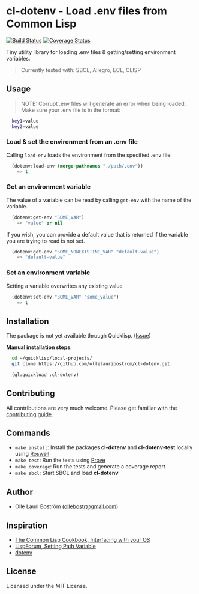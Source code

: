 # cl-dotenv - Load .env files from Common Lisp
[![Build Status](https://travis-ci.org/ollelauribostrom/cl-dotenv.svg?branch=master)](https://travis-ci.org/ollelauribostrom/cl-dotenv) [![Coverage Status](https://coveralls.io/repos/github/ollelauribostrom/cl-dotenv/badge.svg?branch=master)](https://coveralls.io/github/ollelauribostrom/cl-dotenv?branch=master)

Tiny utility library for loading .env files & getting/setting environment variables.

> Currently tested with: SBCL, Allegro, ECL, CLISP

## Usage
> NOTE: Corrupt .env files will generate an error when being loaded. Make sure your .env file is in the format:   
```bash
  key1=value   
  key2=value   
```

### Load & set the environment from an .env file
Calling `load-env` loads the environment from the specified .env file.
```lisp
  (dotenv:load-env (merge-pathnames "./path/.env")) 
    => t
```

### Get an environment variable    
The value of a variable can be read by calling `get-env` with the name of the variable.
```lisp
  (dotenv:get-env "SOME_VAR")
    => "value" or nil
```
If you wish, you can provide a default value that is returned if the variable you are trying to read is not set. 
```lisp
  (dotenv:get-env "SOME_NONEXISTING_VAR" "default-value")
    => "default-value"
```

### Set an environment variable   
Setting a variable overwrites any existing value   
```lisp
  (dotenv:set-env "SOME_VAR" "some_value")
    => t
```

## Installation
The package is not yet available through Quicklisp. ([Issue](https://github.com/quicklisp/quicklisp-projects/issues/1559))

**Manual installation steps**:
```bash
  cd ~/quicklisp/local-projects/   
  git clone https://github.com/ollelauribostrom/cl-dotenv.git  
```
```lisp
  (ql:quickload :cl-dotenv)
```

## Contributing
All contributions are very much welcome. Please get familiar with the [contributing guide](https://github.com/ollelauribostrom/cl-dotenv/blob/master/.github/CONTRIBUTING.md).


## Commands
- `make install`: Install the packages **cl-dotenv** and **cl-dotenv-test** locally using [Roswell](https://github.com/roswell/roswell)   
- `make test`: Run the tests using [Prove](https://github.com/fukamachi/prove)
- `make coverage`: Run the tests and generate a coverage report
- `make sbcl`: Start SBCL and load **cl-dotenv**

## Author
* Olle Lauri Boström (ollebostr@gmail.com)

## Inspiration
- [The Common Lisp Cookbook, Interfacing with your OS](http://cl-cookbook.sourceforge.net/os.html)
- [LispForum, Setting Path Variable](http://www.lispforum.com/viewtopic.php?f=2&t=446)
- [dotenv](https://www.npmjs.com/package/dotenv)

## License
Licensed under the MIT License.
